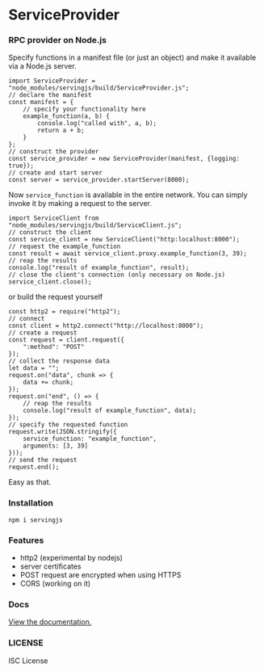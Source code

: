 # ServiceProvider

### RPC provider on Node.js
Specify functions in a manifest file (or just an object) and make it available via a Node.js server.

```
import ServiceProvider = "node_modules/servingjs/build/ServiceProvider.js";
// declare the manifest
const manifest = {
    // specify your functionality here
    example_function(a, b) {
        console.log("called with", a, b);
        return a + b;
    }
};
// construct the provider
const service_provider = new ServiceProvider(manifest, {logging: true});
// create and start server
const server = service_provider.startServer(8000);
```

Now `service_function` is available in the entire network.
You can simply invoke it by making a request to the server.

```
import ServiceClient from "node_modules/servingjs/build/ServiceClient.js";
// construct the client
const service_client = new ServiceClient("http:localhost:8000");
// request the example_function
const result = await service_client.proxy.example_function(3, 39);
// reap the results
console.log("result of example_function", result);
// close the client's connection (only necessary on Node.js)
service_client.close();
```
or build the request yourself
```
const http2 = require("http2");
// connect
const client = http2.connect("http://localhost:8000");
// create a request
const request = client.request({
    ":method": "POST"
});
// collect the response data
let data = "";
request.on("data", chunk => {
    data += chunk;
});
request.on("end", () => {
    // reap the results
    console.log("result of example_function", data);
});
// specify the requested function
request.write(JSON.stringify({
    service_function: "example_function",
    arguments: [3, 39]
}));
// send the request
request.end();
```

Easy as that.

### Installation

`npm i servingjs`

### Features

+ http2 (experimental by nodejs)
+ server certificates
+ POST request are encrypted when using HTTPS
+ CORS (working on it)

### Docs

[View the documentation.](https://rawgit.com/Jamtis/ServiceProvider/master/docs/index.html)

### LICENSE

ISC License